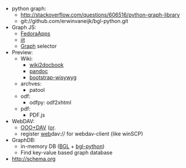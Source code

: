   * python graph:
    * http://stackoverflow.com/questions/606516/python-graph-library
    * git://github.com/erwinvaneijk/bgl-python.git
  * Graph JS:
    * [FedoraApps](https://github.com/ralphbean/apps.fp.o)
    * [jit](http://philogb.github.io/)
    * [Graph](http://kylescholz.com/projects/wordnet/) selector
  * Preview:
    * Wiki:
      * [wiki2docbook](https://fedoraproject.org/wiki/Converting_wiki_to_DocBook_XML)
      * [pandoc](http://johnmacfarlane.net/pandoc/)
      * [bootstrap-wisywyg](http://habrahabr.ru/post/176897/)
    * archves:
      * patool
    * odf:
      * odfpy: odf2xhtml
    * pdf:
      * PDF.js
  * WebDAV:
    * [OOO+DAV](https://help.libreoffice.org/Common/Opening_a_Document_Using_WebDAV_over_HTTPS) ([or](http://extensions.libreoffice.org/extension-center/webdav-integration).
    * register [web](web.md)dav:// for webdav-client (like winSCP)
  * GraphDB:
    * in-memory DB ([BGL](http://www.boost.org/doc/libs/1_53_0/libs/graph/doc/index.html) + [bgl-python](http://osl.iu.edu/~dgregor/bgl-python/))
    * Find key-value based graph database
  * http://schema.org